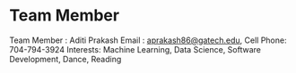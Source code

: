 # Team Member
Team Member : Aditi Prakash
Email : aprakash86@gatech.edu, Cell Phone: 704-794-3924
Interests: Machine Learning, Data Science, Software Development, Dance, Reading